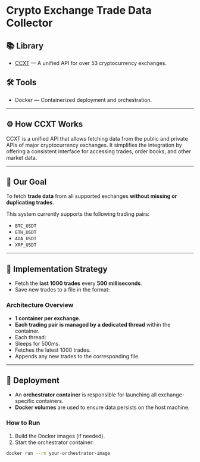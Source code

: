 # Crypto Exchange Trade Data Collector

## 📚 Library
- [CCXT](https://github.com/ccxt/ccxt) — A unified API for over 53 cryptocurrency exchanges.

## 🛠 Tools
- Docker — Containerized deployment and orchestration.

---

## ⚙️ How CCXT Works

CCXT is a unified API that allows fetching data from the public and private APIs of major cryptocurrency exchanges. It simplifies the integration by offering a consistent interface for accessing trades, order books, and other market data.

---

## 🎯 Our Goal

To fetch **trade data** from all supported exchanges **without missing or duplicating trades**.

This system currently supports the following trading pairs:
- `BTC_USDT`
- `ETH_USDT`
- `ADA_USDT`
- `XRP_USDT`

---

## 🚀 Implementation Strategy

- Fetch the **last 1000 trades** every **500 milliseconds**.
- Save new trades to a file in the format:  



### Architecture Overview

- **1 container per exchange**.
- **Each trading pair is managed by a dedicated thread** within the container.
- Each thread:
- Sleeps for 500ms.
- Fetches the latest 1000 trades.
- Appends any new trades to the corresponding file.

---

## 🧱 Deployment

- An **orchestrator container** is responsible for launching all exchange-specific containers.
- **Docker volumes** are used to ensure data persists on the host machine.

### How to Run

1. Build the Docker images (if needed).
2. Start the orchestrator container:
 ```bash
 docker run --rm your-orchestrator-image
